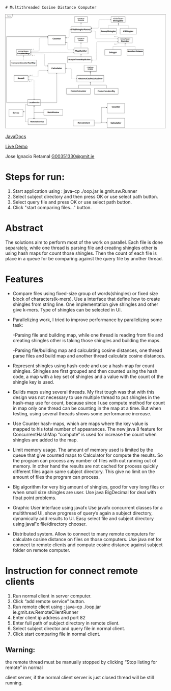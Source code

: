    # Multithreaded Cosine Distance Computer 

 ![UML](https://github.com/JoseIgnacioRetamalThomsen/Multithreaded-Cosine-Distance-Computer-/blob/master/design.png)

 [JavaDocs](Multithreaded-Cosine-Distance-Computer-)

 [Live Demo](https://vimeo.com/309773960)

 Jose Ignacio Retamal G00351330@gmit.ie
 
# Steps for run:

1. Start application using : java–cp ./oop.jar  ie.gmit.sw.Runner
1.  Select subject directory and then press OK or use select path button.
1.  Select query file and press OK or use select path button.
1.  Click "start comparing files..." button.
 
 
# Abstract 

The solutions aim to perform most of the work on parallel. Each file is done separately,
while one thread is parsing file and creating shingles other is using hash maps for count those 
shingles. Then the count of each file is place in a queue for be comparing against the query file by 
another thread.
 
 
# Features 

* Compare files using fixed-size group of words(shingles) or fixed size block of 
    characters(k-mers).
      Use a interface that define how to create shingles from string line. One implementation 
     give shingles and other give k-mers.
       Type of shingles can be selected in UI. 

* Parallelizing work, I tried to improve performance by parallelizing some task:

    -Parsing file and building map, while one thread is reading from file and creating shingles 
      other is taking those shingles and building the maps.

    -Parsing file/building map and calculating cosine distances, one thread parse files and build map 
	   and another thread calculate cosine distances.

*  Represent shingles using hash-code and use a hash-map for count shingles.
     Shingles are first grouped and then counted using the hash code, a map with a 
     key set of shingles and a value with the count of the shingle key is used.

*  Builds maps using several threads.
      My first tough was that with this design was not necessary to use multiple thread to put shingles in
      the hash-map use for count, because since I use compute method for count in map only one thread can be 
      counting in the map at a time. But when testing, using several threads shows some performance increase.

*  Use Counter hash-maps, which are maps where the key value is mapped to his total number of appearances.
    The new java 8 feature for ConcurrentHashMap “compute” is used for increase the count when shingles are added
    to the map.

*  Limit memory usage.
      The amount of memory used is limited by the queue that give counted maps to Calculator for compute the 
     results. So the program can process any number of files with out running out of memory. In other hand the 
     results are not cached for process quickly different files again same subject directory.
       This give no limit on the amount of files the program can process.

*  Big algorithm  for very big amount of shingles, good for very long files or when small size shingles are user.
     Use java BigDecimal for deal with float point problems.

*  Graphic User interface using javafx
      Use javafx concurrent classes for a multithread UI, show progress of query’s again a subject directory, dynamically 
      add results to UI.
      Easy select file and subject directory using javaFx file/directory chooser.

*  Distributed system. Allow to connect to many remote computers for calculate cosine distance on files on those computers.
      Use java net for connect to remote clients and compute cosine distance against subject folder on remote computer.


# Instruction for connect remote clients

1. Run normal client in server computer.
1. Click “add remote service” button.
1. Run remote client using : java–cp ./oop.jar  ie.gmit.sw.RemoteClientRunner
1. Enter client ip address and port 82
1. Enter full path of subject directory in remote client.
1. Select subject director and query file in normal client.
1. Click start comparing file in normal client.

## Warning:
the remote thread must be manually stopped by clicking “Stop listing for remote” in normal 

client server, if the normal client server is just closed thread will be still running.
    
